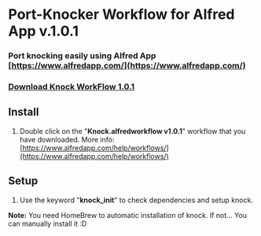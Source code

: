 # Port-Knocker Workflow for Alfred App v.1.0.1

### Port knocking easily using Alfred App [https://www.alfredapp.com/](https://www.alfredapp.com/)

### [Download Knock WorkFlow 1.0.1](https://github.com/AltoNyan/Port-Knocker-Alfred-Workflow/releases/tag/1.0.1)

## Install

1. Double click on the "**Knock.alfredworkflow v1.0.1**" workflow that you have downloaded.
More info: [https://www.alfredapp.com/help/workflows/](https://www.alfredapp.com/help/workflows/)  


## Setup
1. Use the keyword "**knock_init**" to check dependencies and setup knock.

**Note:** You need HomeBrew to automatic installation of knock. If not... You can manually install it :D
